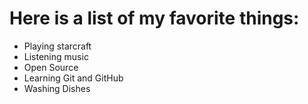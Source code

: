 # Here is a list of my favorite things: 
- Playing starcraft
- Listening music
- Open Source
- Learning Git and GitHub
- Washing Dishes
